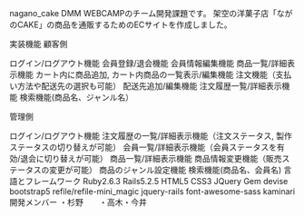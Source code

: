 nagano_cake
DMM WEBCAMPのチーム開発課題です。
架空の洋菓子店「ながのCAKE」の商品を通販するためのECサイトを作成しました。

実装機能
顧客側

ログイン/ログアウト機能
会員登録/退会機能
会員情報編集機能
商品一覧/詳細表示機能
カート内に商品追加, カート内商品の一覧表示/編集機能
注文機能（支払い方法や配送先の選択も可能）
配送先追加/編集機能
注文履歴一覧/詳細表示機能
検索機能(商品名、ジャンル名）

管理側

ログイン/ログアウト機能
注文履歴の一覧/詳細表示機能（注文ステータス, 製作ステータスの切り替えが可能）
会員一覧/詳細表示機能（会員ステータスを有効/退会に切り替えが可能）
商品一覧/詳細表示機能
商品情報変更機能（販売ステータスの変更が可能）
商品のジャンル設定機能
検索機能(商品名、会員名)
言語とフレームワーク
Ruby2.6.3
Rails5.2.5
HTML5
CSS3
JQuery
Gem
devise
bootstrap5
refile/refile-mini_magic
jquery-rails
font-awesome-sass
kaminari
開発メンバー
・杉野　　・高木・今井
